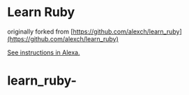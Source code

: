 # Learn Ruby

originally forked from [https://github.com/alexch/learn_ruby](https://github.com/alexch/learn_ruby)

[See instructions in Alexa.](https://alexa.bitmaker.co/cohorts/67/assignments/2028/latest)
# learn_ruby-
